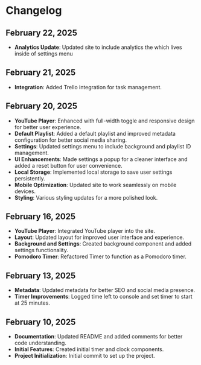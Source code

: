 # Changelog

## February 22, 2025
- **Analytics Update**: Updated site to include analytics the which lives inside of settings menu

## February 21, 2025
- **Integration**: Added Trello integration for task management.

## February 20, 2025
- **YouTube Player**: Enhanced with full-width toggle and responsive design for better user experience.
- **Default Playlist**: Added a default playlist and improved metadata configuration for better social media sharing.
- **Settings**: Updated settings menu to include background and playlist ID management.
- **UI Enhancements**: Made settings a popup for a cleaner interface and added a reset button for user convenience.
- **Local Storage**: Implemented local storage to save user settings persistently.
- **Mobile Optimization**: Updated site to work seamlessly on mobile devices.
- **Styling**: Various styling updates for a more polished look.

## February 16, 2025
- **YouTube Player**: Integrated YouTube player into the site.
- **Layout**: Updated layout for improved user interface and experience.
- **Background and Settings**: Created background component and added settings functionality.
- **Pomodoro Timer**: Refactored Timer to function as a Pomodoro timer.

## February 13, 2025
- **Metadata**: Updated metadata for better SEO and social media presence.
- **Timer Improvements**: Logged time left to console and set timer to start at 25 minutes.

## February 10, 2025
- **Documentation**: Updated README and added comments for better code understanding.
- **Initial Features**: Created initial timer and clock components.
- **Project Initialization**: Initial commit to set up the project.
